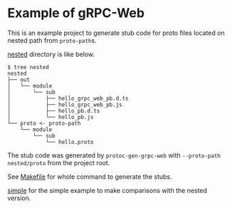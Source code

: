 # Example of gRPC-Web

This is an example project to generate stub code for proto files
located on nested path from `proto-path`s.

[nested](./nested) directory is like below.

```
$ tree nested
nested
├── out
│   └── module
│       └── sub
│           ├── hello_grpc_web_pb.d.ts
│           ├── hello_grpc_web_pb.js
│           ├── hello_pb.d.ts
│           └── hello_pb.js
└── proto <- proto-path
    └── module
        └── sub
            └── hello.proto
```

The stub code was generated by `protoc-gen-grpc-web` with `--proto-path nested/proto` from the project root.

See [Makefile](./Makefile) for whole command to generate the stubs.

[simple](./simple) for the simple example to make comparisons with the nested version.
